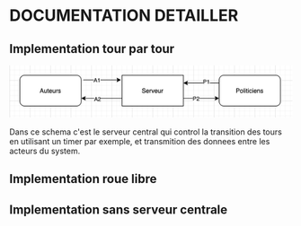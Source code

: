 # DOCUMENTATION DETAILLER

## Implementation tour par tour

![](./images/schema_serveur_central.png)

Dans ce schema c'est le serveur central qui control la transition
des tours en utilisant un timer par exemple, et transmition des 
donnees entre les acteurs du system.

## Implementation roue libre

## Implementation sans serveur centrale